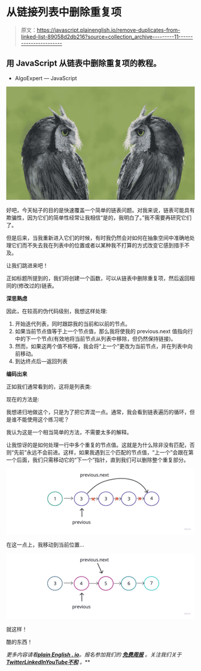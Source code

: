 # 从链接列表中删除重复项

> 原文：<https://javascript.plainenglish.io/remove-duplicates-from-linked-list-89058d2db216?source=collection_archive---------11----------------------->

## 用 JavaScript 从链表中删除重复项的教程。

*   AlgoExpert — JavaScript

![](img/6871efad0e0d094f17cc5e96d24763fd.png)

好吧，今天帖子的目的是快速覆盖一个简单的链表问题。对我来说，链表可能具有欺骗性，因为它们的简单性经常让我相信“是的，我明白了。”我不需要再研究它们了。

但是后来，当我重新进入它们的时候，有时我仍然会对如何在抽象空间中准确地处理它们而不失去我在列表中的位置或者以某种我不打算的方式改变它感到措手不及。

让我们跳进来吧！

正如标题所提到的，我们将创建一个函数，可以从链表中删除重复项，然后返回相同的(修改过的)链表。

**深思熟虑**

因此，在较高的伪代码级别，我想这样处理:

1.  开始迭代列表，同时跟踪我的当前和以前的节点。
2.  如果当前节点值等于上一个节点值，那么我将使我的 previous.next 值指向行中的下一个节点(有效地将当前节点从列表中移除，但仍然保持链接)。
3.  然而，如果这两个值不相等，我会将“上一个”更改为当前节点，并在列表中向前移动。
4.  到达终点后—返回列表

**编码出来**

正如我们通常看到的，这将是列表类:

现在的方法是:

我想递归地做这个，只是为了把它弄混一点。通常，我会看到链表遍历的循环，但是谁不能使用这个练习呢？

我认为这是一个相当简单的方法，不需要太多的解释。

让我惊讶的是如何处理一行中多个重复的节点值。这就是为什么除非没有匹配，否则“先前”永远不会前进。这样，如果我遇到三个匹配的节点值，“上一个”会跟在第一个后面，我们只需移动它的“下一个”指针，直到我们可以删除整个重复部分。

![](img/55cef7c706dce76f38ee830b9f933c6a.png)

在这一点上，我移动到当前位置…

![](img/db34e705c7dcbb6f2dabbce1c608e4cb.png)

就这样！

酷的东西！

*更多内容请看*[***plain English . io***](https://plainenglish.io/)*。报名参加我们的* [***免费周报***](http://newsletter.plainenglish.io/) *。关注我们关于*[***Twitter***](https://twitter.com/inPlainEngHQ)[***LinkedIn***](https://www.linkedin.com/company/inplainenglish/)*[***YouTube***](https://www.youtube.com/channel/UCtipWUghju290NWcn8jhyAw)*[***不和***](https://discord.gg/GtDtUAvyhW) *。***